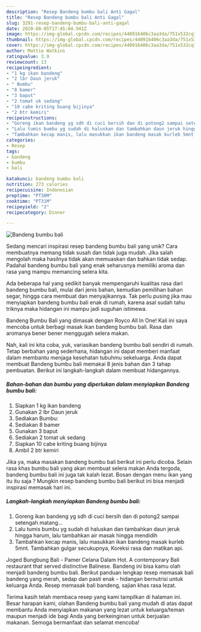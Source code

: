 ```yaml
---
description: "Resep Bandeng bumbu bali Anti Gagal"
title: "Resep Bandeng bumbu bali Anti Gagal"
slug: 3291-resep-bandeng-bumbu-bali-anti-gagal
date: 2020-08-05T17:45:04.941Z
image: https://img-global.cpcdn.com/recipes/440916406c3aa3da/751x532cq70/bandeng-bumbu-bali-foto-resep-utama.jpg
thumbnail: https://img-global.cpcdn.com/recipes/440916406c3aa3da/751x532cq70/bandeng-bumbu-bali-foto-resep-utama.jpg
cover: https://img-global.cpcdn.com/recipes/440916406c3aa3da/751x532cq70/bandeng-bumbu-bali-foto-resep-utama.jpg
author: Mattie Watkins
ratingvalue: 3.9
reviewcount: 13
recipeingredient:
- "1 kg ikan bandeng"
- "2 lbr Daun jeruk"
- " Bumbu"
- "8 bamer"
- "3 baput"
- "2 tomat uk sedang"
- "10 cabe kriting buang bijinya"
- "2 btr kemiri"
recipeinstructions:
- "Goreng ikan bandeng yg sdh di cuci bersih dan di potong2 sampai setengah matang..."
- "Lalu tumis bumbu yg sudah di haluskan dan tambahkan daun jeruk hingga harum, lalu tambahkan air masak hingga mendidih"
- "Tambahkan kecap manis, lalu masukkan ikan bandeng masak kurleb 5mnt. Tambahkan gulgar secukupnya, Koreksi rasa dan matikan api."
categories:
- Resep
tags:
- bandeng
- bumbu
- bali

katakunci: bandeng bumbu bali 
nutrition: 273 calories
recipecuisine: Indonesian
preptime: "PT30M"
cooktime: "PT31M"
recipeyield: "2"
recipecategory: Dinner

---
```



![Bandeng bumbu bali](https://img-global.cpcdn.com/recipes/440916406c3aa3da/751x532cq70/bandeng-bumbu-bali-foto-resep-utama.jpg)

Sedang mencari inspirasi resep bandeng bumbu bali yang unik? Cara membuatnya memang tidak susah dan tidak juga mudah. Jika salah mengolah maka hasilnya tidak akan memuaskan dan bahkan tidak sedap. Padahal bandeng bumbu bali yang enak seharusnya memiliki aroma dan rasa yang mampu memancing selera kita.

Ada beberapa hal yang sedikit banyak mempengaruhi kualitas rasa dari bandeng bumbu bali, mulai dari jenis bahan, kemudian pemilihan bahan segar, hingga cara membuat dan menyajikannya. Tak perlu pusing jika mau menyiapkan bandeng bumbu bali enak di rumah, karena asal sudah tahu triknya maka hidangan ini mampu jadi suguhan istimewa.

Bandeng Bumbu Bali yang dimasak dengan Royco All In One! Kali ini saya mencoba untuk berbagi masak ikan bandeng bumbu bali. Rasa dan aromanya bener bener menggugah selera makan.


Nah, kali ini kita coba, yuk, variasikan bandeng bumbu bali sendiri di rumah. Tetap berbahan yang sederhana, hidangan ini dapat memberi manfaat dalam membantu menjaga kesehatan tubuhmu sekeluarga. Anda dapat membuat Bandeng bumbu bali memakai 8 jenis bahan dan 3 tahap pembuatan. Berikut ini langkah-langkah dalam membuat hidangannya.

<!--inarticleads1-->

##### Bahan-bahan dan bumbu yang diperlukan dalam menyiapkan Bandeng bumbu bali:

1. Siapkan 1 kg ikan bandeng
1. Gunakan 2 lbr Daun jeruk
1. Sediakan  Bumbu:
1. Sediakan 8 bamer
1. Gunakan 3 baput
1. Sediakan 2 tomat uk sedang
1. Siapkan 10 cabe kriting buang bijinya
1. Ambil 2 btr kemiri


Jika ya, maka masakan bandeng bumbu bali berikut ini perlu dicoba. Selain rasa khas bumbu bali yang akan membuat selera makan Anda tergoda, bandeng bumbu bali ini juga tak kalah lezat. Bosan dengan menu ikan yang itu itu saja ? Mungkin resep bandeng bumbu bali berikut ini bisa menjadi inspirasi memasak hari ini. 

<!--inarticleads2-->

##### Langkah-langkah menyiapkan Bandeng bumbu bali:

1. Goreng ikan bandeng yg sdh di cuci bersih dan di potong2 sampai setengah matang...
1. Lalu tumis bumbu yg sudah di haluskan dan tambahkan daun jeruk hingga harum, lalu tambahkan air masak hingga mendidih
1. Tambahkan kecap manis, lalu masukkan ikan bandeng masak kurleb 5mnt. Tambahkan gulgar secukupnya, Koreksi rasa dan matikan api.


Joged Bungbung Bali - Pamer Celana Dalam Hot. A contemporary Bali restaurant that served distinctive Balinese. Bandeng ini bisa kamu olah menjadi bandeng bumbu bali. Berikut panduan lengkap resep memasak bali bandeng yang merah, sedap dan pasti enak - hidangan bernutrisi untuk keluarga Anda. Resep memasak bali bandeng, sajian khas rasa lezat. 

Terima kasih telah membaca resep yang kami tampilkan di halaman ini. Besar harapan kami, olahan Bandeng bumbu bali yang mudah di atas dapat membantu Anda menyiapkan makanan yang lezat untuk keluarga/teman maupun menjadi ide bagi Anda yang berkeinginan untuk berjualan makanan. Semoga bermanfaat dan selamat mencoba!
